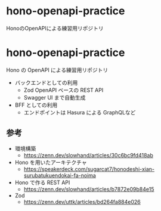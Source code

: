 # hono-openapi-practice
HonoのOpenAPIによる練習用リポジトリ

# hono-openapi-practice

Hono の OpenAPI による練習用リポジトリ

- バックエンドとしての利用
  - Zod OpenAPI ベースの REST API
  - Swagger UI まで自動生成
- BFF としての利用
  - エンドポイントは Hasura による GraphQLなど

## 参考

- 環境構築
  - https://zenn.dev/slowhand/articles/30c6bc9fd418ab
- Hono を用いたアーキテクチャ
  - https://speakerdeck.com/sugarcat7/honodeshi-xian-surubatukuendokai-fa-noima
- Hono で作る REST API
  - https://zenn.dev/slowhand/articles/b7872e09b84e15
- Zod
  - https://zenn.dev/uttk/articles/bd264fa884e026

